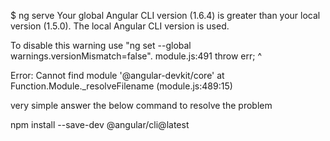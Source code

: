 $ ng serve
Your global Angular CLI version (1.6.4) is greater than your local
version (1.5.0). The local Angular CLI version is used.

To disable this warning use "ng set --global warnings.versionMismatch=false".
module.js:491
    throw err;
    ^

Error: Cannot find module '@angular-devkit/core'
    at Function.Module._resolveFilename (module.js:489:15)


very simple answer the below command to resolve the problem

npm install --save-dev @angular/cli@latest